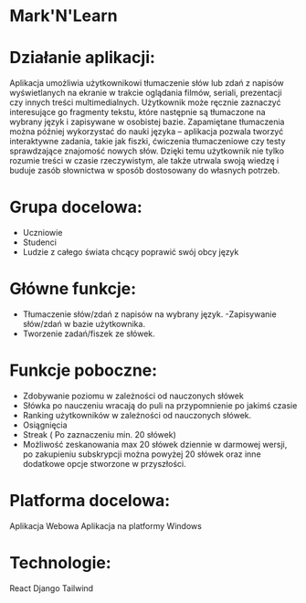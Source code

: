 # Mark'N'Learn

# Działanie aplikacji: 
Aplikacja umożliwia użytkownikowi tłumaczenie słów lub zdań z napisów wyświetlanych na ekranie w trakcie oglądania filmów, seriali, prezentacji czy innych treści multimedialnych. Użytkownik może ręcznie zaznaczyć interesujące go fragmenty tekstu, które następnie są tłumaczone na wybrany język i zapisywane w osobistej bazie. Zapamiętane tłumaczenia można później wykorzystać do nauki języka – aplikacja pozwala tworzyć interaktywne zadania, takie jak fiszki, ćwiczenia tłumaczeniowe czy testy sprawdzające znajomość nowych słów. Dzięki temu użytkownik nie tylko rozumie treści w czasie rzeczywistym, ale także utrwala swoją wiedzę i buduje zasób słownictwa w sposób dostosowany do własnych potrzeb.

# Grupa docelowa: 
- Uczniowie
- Studenci
- Ludzie z całego świata chcący poprawić swój obcy język

# Główne funkcje:
- Tłumaczenie słów/zdań z napisów na wybrany język.
-Zapisywanie słów/zdań w bazie użytkownika.
- Tworzenie zadań/fiszek ze słówek.


# Funkcje poboczne:
-  Zdobywanie poziomu w zależności od nauczonych słówek
- Słówka po nauczeniu wracają do puli na przypomnienie po jakimś czasie
- Ranking użytkowników w zależności od nauczonych słówek.
- Osiągnięcia
- Streak ( Po zaznaczeniu min. 20 słówek)
- Możliwość zeskanowania max 20 słówek dziennie w darmowej wersji, po zakupieniu subskrypcji można powyżej 20 słówek oraz inne dodatkowe opcje stworzone w przyszłości.


# Platforma docelowa: 
Aplikacja Webowa
Aplikacja na platformy Windows
                               
# Technologie:
React
Django
Tailwind
